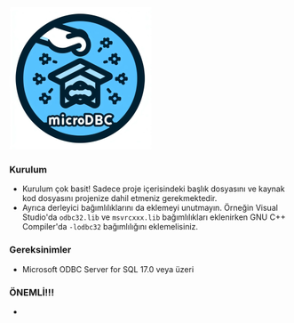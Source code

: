 ![logo](image.png)

### Kurulum
  * Kurulum çok basit! Sadece proje içerisindeki başlık dosyasını ve kaynak kod dosyasını projenize dahil etmeniz gerekmektedir.
  * Ayrıca derleyici bağımlılıklarını da eklemeyi unutmayın. Örneğin Visual Studio'da `odbc32.lib` ve `msvrcxxx.lib` bağımlılıkları eklenirken GNU C++ Compiler'da `-lodbc32` bağımlılığını eklemelisiniz.

### Gereksinimler
  * Microsoft ODBC Server for SQL 17.0 veya üzeri

### ÖNEMLİ!!!
  * 
